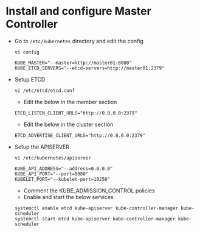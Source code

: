 # Install and configure Master Controller

- Go to `/etc/kubernetes` directory and edit the config

	```
	vi config
	```
	
	```
	KUBE_MASTER="--master=http://master01:8080"
	KUBE_ETCD_SERVERS="--etcd-servers=http://master01:2379"
	```

- Setup ETCD

	```
	vi /etc/etcd/etcd.conf
	```
	- Edit the below in the member section

	```
	ETCD_LISTEN_CLIENT_URLS="http://0.0.0.0:2379"
	```

	- Edit the below in the cluster section

	```
	ETCD_ADVERTISE_CLIENT_URLS="http://0.0.0.0:2379"
	```

- Setup the APISERVER

	```
	vi /etc/kubernetes/apiserver
	```

	```
	KUBE_API_ADDRESS="--address=0.0.0.0"
	KUBE_API_PORT="--port=8080"
	KUBELET_PORT="--kubelet-port=10250"
	```

	- Comment the KUBE_ADMISSION_CONTROL policies
	- Enable and start the below services

	```
	systemctl enable etcd kube-apiserver kube-controller-manager kube-scheduler
	systemctl start etcd kube-apiserver kube-controller-manager kube-scheduler
	```